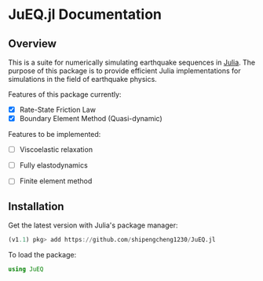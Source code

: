 # JuEQ.jl Documentation

## Overview
This is a suite for numerically simulating earthquake sequences in [Julia](https://julialang.org/). The purpose of this package is to provide efficient Julia implementations for simulations in the field of earthquake physics.

Features of this package currently:

- [x] Rate-State Friction Law
- [x] Boundary Element Method (Quasi-dynamic)

Features to be implemented:
- [ ] Viscoelastic relaxation
- [ ] Fully elastodynamics
- [ ] Finite element method


## Installation
Get the latest version with Julia's package manager:

```julia
(v1.1) pkg> add https://github.com/shipengcheng1230/JuEQ.jl
```

To load the package:

```julia
using JuEQ
```
